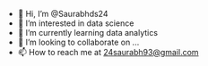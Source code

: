 - 👋 Hi, I’m @Saurabhds24
- 👀 I’m interested in data science 
- 🌱 I’m currently learning data analytics 
- 💞️ I’m looking to collaborate on ...
- 📫 How to reach me at 24saurabh93@gmail.com


<!---
Saurabhds24/Saurabhds24 is a ✨ special ✨ repository because its `README.md` (this file) appears on your GitHub profile.
You can click the Preview link to take a look at your changes.
--->
